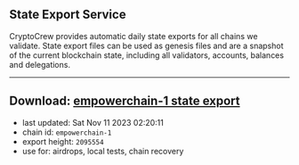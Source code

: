 ## State Export Service
CryptoCrew provides automatic daily state exports for all chains we validate. State export files can be used as genesis files and are a snapshot of the current blockchain state, including all validators, accounts, balances and delegations.

---
**Download: [empowerchain-1 state export](https://dl.ccvalidators.com/SERVICE/empowerchain/empowerchain-1_export_2095554.json)**
---

- last updated: Sat Nov 11 2023 02:20:11
- chain id: `empowerchain-1`
- export height: `2095554`
- use for: airdrops, local tests, chain recovery
